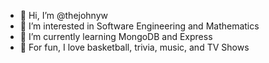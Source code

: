 - 👋 Hi, I’m @thejohnyw
- 👀 I’m interested in Software Engineering and Mathematics
- 🌱 I’m currently learning MongoDB and Express
- 💞️ For fun, I love basketball, trivia, music, and TV Shows

<!---
thejohnyw/thejohnyw is a ✨ special ✨ repository because its `README.md` (this file) appears on your GitHub profile.
You can click the Preview link to take a look at your changes.
--->
